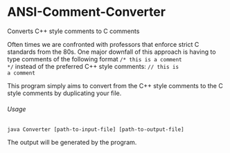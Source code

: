 # ANSI-Comment-Converter
Converts C++ style comments to C comments

Often times we are confronted with professors that enforce strict C standards from the 80s. One major downfall of this approach is having to type comments of the following format
<code>/* this is a comment */</code>
instead of the preferred C++ style comments:
<code>// this is a comment </code>

This program simply aims to convert from the C++ style comments to the C style comments by duplicating your file.

<h6>Usage</h6>
<code>java Converter [path-to-input-file] [path-to-output-file]</code>

The output will be generated by the program.
